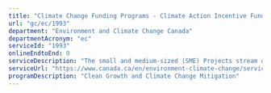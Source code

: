 ```yaml
---
title: "Climate Change Funding Programs - Climate Action Incentive Fund - SME"
url: "gc/ec/1993"
department: "Environment and Climate Change Canada"
departmentAcronym: "ec"
serviceId: "1993"
onlineEndtoEnd: 0
serviceDescription: "The small and medium-sized (SME) Projects stream of the Climate Action Incentive Fund (CAIF) is  delivering up to $106 million to support eligible SME to undertake retrofit projects in sectors such as building, transportation, industry, waste, agriculture and more."
serviceUrl: "https://www.canada.ca/en/environment-climate-change/services/climate-change/carbon-pollution-pricing-proceeds-programming/climate-action-incentive-fund/small-medium-enterprises-project-stream/applicant-guide.html#toc31"
programDescription: "Clean Growth and Climate Change Mitigation"
---
```

